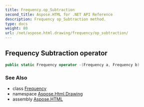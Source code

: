 ```yaml
---
title: Frequency.op_Subtraction
second_title: Aspose.HTML for .NET API Reference
description: Frequency op_Subtraction method. 
type: docs
weight: 80
url: /net/aspose.html.drawing/frequency/op_subtraction/
---
```

## Frequency Subtraction operator

```csharp
public static Frequency operator -(Frequency a, Frequency b)
```

### See Also

* class [Frequency](../)
* namespace [Aspose.Html.Drawing](../../../aspose.html.drawing/)
* assembly [Aspose.HTML](../../../)
